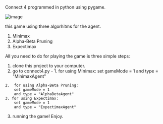 Connect 4 programmed in python using pygame.

![image](https://user-images.githubusercontent.com/92444113/208235779-45f797a0-a1e4-4257-b08d-8453a272efb7.png)


this game using three algorhitms for the agent.
1. Minimax
2. Alpha-Beta Pruning
3. Expectimax

All you need to do for playing the game is three simple steps:

  1. clone this project to your computer.
  2. go to connect4.py - 
    1.  for using Minimax:
        set gameMode = 1
        and type = "MinimaxAgent"

    2.  for using Alpha-Beta Pruning:
        set gameMode = 1
        and type = "AlphaBetaAgent"
    3. for using Expectimax:
        set gameMode = 1
        and type = "ExpectimaxAgent"
  3. running the game! Enjoy.

      

